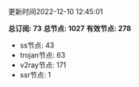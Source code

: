 更新时间2022-12-10 12:45:01

**总订阅: 73**
**总节点: 1027**
**有效节点: 278**
- ss节点: 43
- trojan节点: 63
- v2ray节点: 171
- ssr节点: 1
